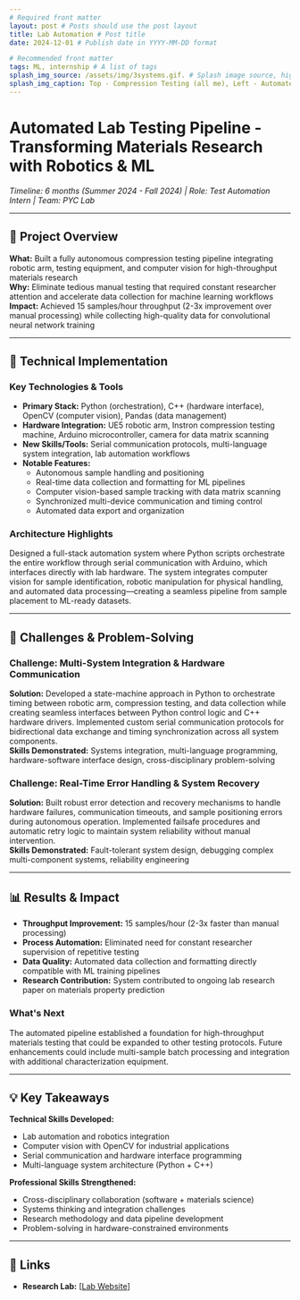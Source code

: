 ```yaml
---
# Required front matter
layout: post # Posts should use the post layout
title: Lab Automation # Post title
date: 2024-12-01 # Publish date in YYYY-MM-DD format

# Recommended front matter
tags: ML, internship # A list of tags
splash_img_source: /assets/img/3systems.gif. # Splash image source, high resolution images with an aspect ratio close to 4:3 recommended
splash_img_caption: Top - Compression Testing (all me), Left - Automated Pipetting, Right - Electrode Testing (designed prototype). # Splash image caption
---
```


# Automated Lab Testing Pipeline - Transforming Materials Research with Robotics & ML

*Timeline: 6 months (Summer 2024 - Fall 2024) | Role: Test Automation Intern | Team: PYC Lab*

---

## 🎯 Project Overview
**What:** Built a fully autonomous compression testing pipeline integrating robotic arm, testing equipment, and computer vision for high-throughput materials research  
**Why:** Eliminate tedious manual testing that required constant researcher attention and accelerate data collection for machine learning workflows  
**Impact:** Achieved 15 samples/hour throughput (2-3x improvement over manual processing) while collecting high-quality data for convolutional neural network training

---

## 🔧 Technical Implementation
### Key Technologies & Tools
- **Primary Stack:** Python (orchestration), C++ (hardware interface), OpenCV (computer vision), Pandas (data management)
- **Hardware Integration:** UE5 robotic arm, Instron compression testing machine, Arduino microcontroller, camera for data matrix scanning
- **New Skills/Tools:** Serial communication protocols, multi-language system integration, lab automation workflows
- **Notable Features:** 
  - Autonomous sample handling and positioning
  - Real-time data collection and formatting for ML pipelines
  - Computer vision-based sample tracking with data matrix scanning
  - Synchronized multi-device communication and timing control
  - Automated data export and organization

### Architecture Highlights
Designed a full-stack automation system where Python scripts orchestrate the entire workflow through serial communication with Arduino, which interfaces directly with lab hardware. The system integrates computer vision for sample identification, robotic manipulation for physical handling, and automated data processing—creating a seamless pipeline from sample placement to ML-ready datasets.

---

## 🚧 Challenges & Problem-Solving
### Challenge: Multi-System Integration & Hardware Communication
**Solution:** Developed a state-machine approach in Python to orchestrate timing between robotic arm, compression testing, and data collection while creating seamless interfaces between Python control logic and C++ hardware drivers. Implemented custom serial communication protocols for bidirectional data exchange and timing synchronization across all system components.  
**Skills Demonstrated:** Systems integration, multi-language programming, hardware-software interface design, cross-disciplinary problem-solving

### Challenge: Real-Time Error Handling & System Recovery
**Solution:** Built robust error detection and recovery mechanisms to handle hardware failures, communication timeouts, and sample positioning errors during autonomous operation. Implemented failsafe procedures and automatic retry logic to maintain system reliability without manual intervention.  
**Skills Demonstrated:** Fault-tolerant system design, debugging complex multi-component systems, reliability engineering

---

## 📊 Results & Impact
- **Throughput Improvement:** 15 samples/hour (2-3x faster than manual processing)
- **Process Automation:** Eliminated need for constant researcher supervision of repetitive testing
- **Data Quality:** Automated data collection and formatting directly compatible with ML training pipelines
- **Research Contribution:** System contributed to ongoing lab research paper on materials property prediction

### What's Next
The automated pipeline established a foundation for high-throughput materials testing that could be expanded to other testing protocols. Future enhancements could include multi-sample batch processing and integration with additional characterization equipment.

---

## 💡 Key Takeaways
**Technical Skills Developed:**
- Lab automation and robotics integration
- Computer vision with OpenCV for industrial applications
- Serial communication and hardware interface programming
- Multi-language system architecture (Python + C++)

**Professional Skills Strengthened:**
- Cross-disciplinary collaboration (software + materials science)
- Systems thinking and integration challenges
- Research methodology and data pipeline development
- Problem-solving in hardware-constrained environments

---

## 🔗 Links
- **Research Lab:** [[Lab Website](https://checp9.wixsite.com/checp2)]
